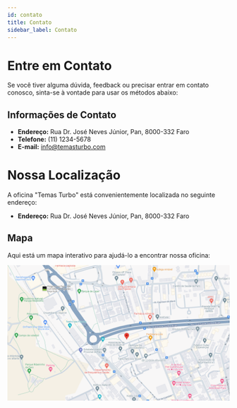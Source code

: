```yaml
---
id: contato
title: Contato
sidebar_label: Contato
---
```


# Entre em Contato

Se você tiver alguma dúvida, feedback ou precisar entrar em contato conosco, sinta-se à vontade para usar os métodos abaixo:

## Informações de Contato

- **Endereço:** Rua Dr. José Neves Júnior, Pan, 8000-332 Faro
- **Telefone:** (11) 1234-5678
- **E-mail:** info@temasturbo.com

# Nossa Localização

A oficina "Temas Turbo" está convenientemente localizada no seguinte endereço:

- **Endereço:** Rua Dr. José Neves Júnior, Pan, 8000-332 Faro

## Mapa

Aqui está um mapa interativo para ajudá-lo a encontrar nossa oficina:

[![Mapa Oficina](../../static/img/mapa.png)](https://www.google.com/maps/place/37%C2%B001'29.3%22N+7%C2%B056'29.2%22W/@37.0247918,-7.9440148,17z/data=!3m1!4b1!4m4!3m3!8m2!3d37.0247918!4d-7.9414399?hl=en&entry=ttu)


